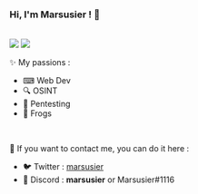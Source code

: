 ### Hi, I'm Marsusier ! 👋

<br>

<img src="https://github-readme-stats.vercel.app/api?username=marsusier&show_icons=true&hide_border=true&rank_icon=github&theme=tokyonight" />
<img src="https://github-readme-stats.vercel.app/api/top-langs/?username=anuraghazra&layout=compact&hide_border=true&theme=tokyonight" />

✨ My passions : 
- ⌨ Web Dev
- 🔍 OSINT
- 🚪 Pentesting
- 🐸 Frogs

<br>

📧 If you want to contact me, you can do it here :
- 🐦 Twitter : [marsusier](https://twitter.com/marsusier)
- 🌱 Discord : **marsusier** or Marsusier#1116


